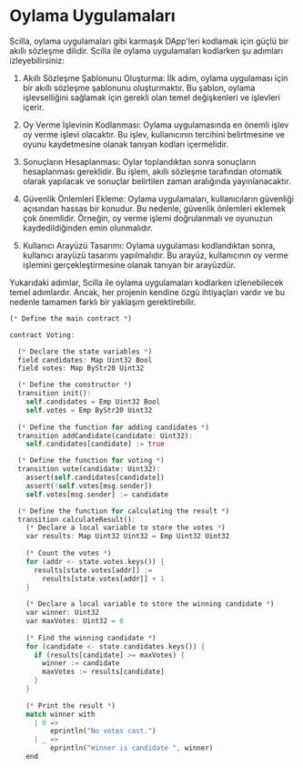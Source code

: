 # Oylama Uygulamaları

Scilla, oylama uygulamaları gibi karmaşık DApp'leri kodlamak için güçlü bir akıllı sözleşme dilidir. Scilla ile oylama uygulamaları kodlarken şu adımları izleyebilirsiniz:

1.  Akıllı Sözleşme Şablonunu Oluşturma: İlk adım, oylama uygulaması için bir akıllı sözleşme şablonunu oluşturmaktır. Bu şablon, oylama işlevselliğini sağlamak için gerekli olan temel değişkenleri ve işlevleri içerir.
    
2.  Oy Verme İşlevinin Kodlanması: Oylama uygulamasında en önemli işlev oy verme işlevi olacaktır. Bu işlev, kullanıcının tercihini belirtmesine ve oyunu kaydetmesine olanak tanıyan kodları içermelidir.
    
3.  Sonuçların Hesaplanması: Oylar toplandıktan sonra sonuçların hesaplanması gereklidir. Bu işlem, akıllı sözleşme tarafından otomatik olarak yapılacak ve sonuçlar belirtilen zaman aralığında yayınlanacaktır.
    
4.  Güvenlik Önlemleri Ekleme: Oylama uygulamaları, kullanıcıların güvenliği açısından hassas bir konudur. Bu nedenle, güvenlik önlemleri eklemek çok önemlidir. Örneğin, oy verme işlemi doğrulanmalı ve oyunuzun kaydedildiğinden emin olunmalıdır.
    
5.  Kullanıcı Arayüzü Tasarımı: Oylama uygulaması kodlandıktan sonra, kullanıcı arayüzü tasarımı yapılmalıdır. Bu arayüz, kullanıcının oy verme işlemini gerçekleştirmesine olanak tanıyan bir arayüzdür.
    

Yukarıdaki adımlar, Scilla ile oylama uygulamaları kodlarken izlenebilecek temel adımlardır. Ancak, her projenin kendine özgü ihtiyaçları vardır ve bu nedenle tamamen farklı bir yaklaşım gerektirebilir.

```rust
(* Define the main contract *)

contract Voting:

  (* Declare the state variables *)
  field candidates: Map Uint32 Bool
  field votes: Map ByStr20 Uint32

  (* Define the constructor *)
  transition init():
    self.candidates = Emp Uint32 Bool
    self.votes = Emp ByStr20 Uint32
  
  (* Define the function for adding candidates *)
  transition addCandidate(candidate: Uint32):
    self.candidates[candidate] := true

  (* Define the function for voting *)
  transition vote(candidate: Uint32):
    assert(self.candidates[candidate])
    assert(!self.votes[msg.sender])
    self.votes[msg.sender] := candidate

  (* Define the function for calculating the result *)
  transition calculateResult():
    (* Declare a local variable to store the votes *)
    var results: Map Uint32 Uint32 = Emp Uint32 Uint32
    
    (* Count the votes *)
    for (addr <- state.votes.keys()) {
      results[state.votes[addr]] :=
        results[state.votes[addr]] + 1
    }
    
    (* Declare a local variable to store the winning candidate *)
    var winner: Uint32
    var maxVotes: Uint32 = 0
    
    (* Find the winning candidate *)
    for (candidate <- state.candidates.keys()) {
      if (results[candidate] >= maxVotes) {
        winner := candidate
        maxVotes := results[candidate]
      }
    }
    
    (* Print the result *)
    match winner with
      | 0 =>
          eprintln("No votes cast.")
      | _ =>
          eprintln("Winner is candidate ", winner)
    end

```
